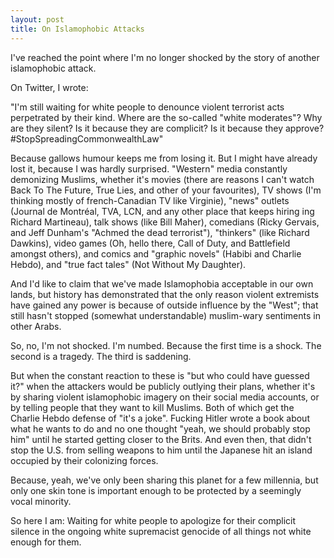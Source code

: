 ```yaml
---
layout: post
title: On Islamophobic Attacks
---
```



I've reached the point where I'm no longer shocked by the story of another islamophobic attack.

On Twitter, I wrote:

"I'm still waiting for white people to denounce violent terrorist acts perpetrated by their kind. Where are the so-called "white moderates"? Why are they silent? Is it because they are complicit? Is it because they approve? #StopSpreadingCommonwealthLaw"

Because gallows humour keeps me from losing it. But I might have already lost it, because I was hardly surprised. "Western" media constantly demonizing Muslims, whether it's movies (there are reasons I can't watch Back To The Future, True Lies, and other of your favourites), TV shows (I'm thinking mostly of french-Canadian TV like Virginie), "news" outlets (Journal de Montréal, TVA, LCN, and any other place that keeps hiring ing Richard Martineau), talk shows (like Bill Maher), comedians (Ricky Gervais, and Jeff Dunham's "Achmed the dead terrorist"), "thinkers" (like Richard Dawkins), video games (Oh, hello there, Call of Duty, and Battlefield amongst others), and comics and "graphic novels" (Habibi and Charlie Hebdo), and "true fact tales" (Not Without My Daughter).

And I'd like to claim that we've made Islamophobia acceptable in our own lands, but history has demonstrated that the only reason violent extremists have gained any power is because of outside influence by the "West"; that still hasn't stopped (somewhat understandable) muslim-wary sentiments in other Arabs.

So, no, I'm not shocked. I'm numbed. Because the first time is a shock. The second is a tragedy. The third is saddening.

But when the constant reaction to these is "but who could have guessed it?" when the attackers would be publicly outlying their plans, whether it's by sharing violent islamophobic imagery on their social media accounts, or by telling people that they want to kill Muslims. Both of which get the Charlie Hebdo defense of "it's a joke". Fucking Hitler wrote a book about what he wants to do and no one thought "yeah, we should probably stop him" until he started getting closer to the Brits. And even then, that didn't stop the U.S. from selling weapons to him until the Japanese hit an island occupied by their colonizing forces. 

Because, yeah, we've only been sharing this planet for a few millennia, but only one skin tone is important enough to be protected by a seemingly vocal minority.

So here I am: Waiting for white people to apologize for their complicit silence in the ongoing white supremacist genocide of all things not white enough for them.

